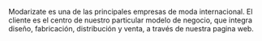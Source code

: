 Modarizate es una de las principales empresas de moda internacional. El cliente es el centro de nuestro particular modelo de negocio, que integra diseño, fabricación, distribución y venta, a través de nuestra pagina web.
